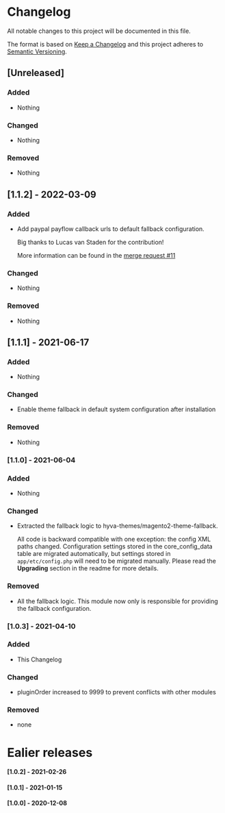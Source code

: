 # Changelog
All notable changes to this project will be documented in this file.

The format is based on [Keep a Changelog](http://keepachangelog.com/en/1.0.0/)
and this project adheres to [Semantic Versioning](http://semver.org/spec/v2.0.0.html).



## [Unreleased]
### Added
- Nothing

### Changed
- Nothing

### Removed
- Nothing

## [1.1.2] - 2022-03-09
### Added
- Add paypal payflow callback urls to default fallback configuration.

  Big thanks to Lucas van Staden for the contribution!

  More information can be found in the [merge request #11](https://gitlab.hyva.io/hyva-themes/magento2-luma-checkout/-/merge_requests/11)

### Changed
- Nothing

### Removed
- Nothing




## [1.1.1] - 2021-06-17
### Added
- Nothing

### Changed
- Enable theme fallback in default system configuration after installation

### Removed
- Nothing

### [1.1.0] - 2021-06-04
### Added
- Nothing

### Changed
- Extracted the fallback logic to hyva-themes/magento2-theme-fallback.

  All code is backward compatible with one exception: the config XML paths changed.
  Configuration settings stored in the core_config_data table are migrated automatically, but settings 
  stored in `app/etc/config.php` will need to be migrated manually.
  Please read the **Upgrading** section in the readme for more details.

### Removed
- All the fallback logic. This module now only is responsible for providing the fallback configuration.

### [1.0.3] - 2021-04-10
### Added
- This Changelog

### Changed
- pluginOrder increased to 9999 to prevent conflicts with other modules

### Removed
- none

# Ealier releases
#### [1.0.2] - 2021-02-26
#### [1.0.1] - 2021-01-15
#### [1.0.0] - 2020-12-08

